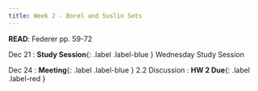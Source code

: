 ```yaml
---
title: Week 2 - Borel and Suslin Sets
---
```

**READ**: Federer pp. 59-72

Dec 21
: **Study Session**{: .label .label-blue } Wednesday Study Session
  
Dec 24
: **Meeting**{: .label .label-blue } 2.2 Discussion
: **HW 2 Due**{: .label .label-red }
